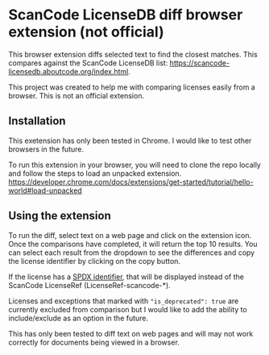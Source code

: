 # ScanCode LicenseDB diff browser extension (not official)

This browser extension diffs selected text to find the closest matches. This compares against the 
ScanCode LicenseDB list: https://scancode-licensedb.aboutcode.org/index.html.

This project was created to help me with comparing licenses easily from a browser. This is not an
official extension.

## Installation

This exetension has only been tested in Chrome. I would like to test other browsers in the future.

To run this extension in your browser, you will need to clone the repo locally and follow the steps to
load an unpacked extension.
https://developer.chrome.com/docs/extensions/get-started/tutorial/hello-world#load-unpacked

## Using the extension

To run the diff, select text on a web page and click on the extension icon. Once the comparisons have
completed, it will return the top 10 results. You can select each result from the dropdown to see the
differences and copy the license identifier by clicking on the copy button.

If the license has a [SPDX identifier](https://spdx.org/licenses/), that will be displayed instead of
the ScanCode LicenseRef (LicenseRef-scancode-*).

Licenses and exceptions that marked with `"is_deprecated": true` are currently excluded from comparison
but I would like to add the ability to include/exclude as an option in the future.

This has only been tested to diff text on web pages and will may not work correctly for documents being
viewed in a browser.
